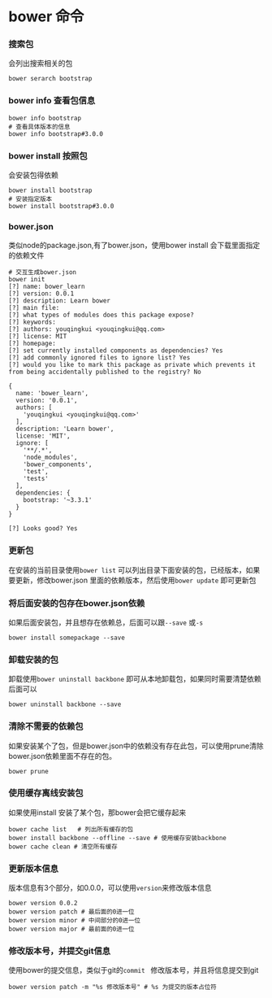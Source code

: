 # bower 命令

### 搜索包
会列出搜索相关的包

    bower serarch bootstrap

### bower info  查看包信息

    bower info bootstrap
    # 查看具体版本的信息
    bower info bootstrap#3.0.0


### bower install 按照包
会安装包得依赖

    bower install bootstrap
    # 安装指定版本
    bower install bootstrap#3.0.0

### bower.json
类似node的package.json,有了bower.json，使用bower install 会下载里面指定的依赖文件

    # 交互生成bower.json
    bower init
    [?] name: bower_learn
    [?] version: 0.0.1
    [?] description: Learn bower
    [?] main file:
    [?] what types of modules does this package expose?
    [?] keywords:
    [?] authors: youqingkui <youqingkui@qq.com>
    [?] license: MIT
    [?] homepage:
    [?] set currently installed components as dependencies? Yes
    [?] add commonly ignored files to ignore list? Yes
    [?] would you like to mark this package as private which prevents it from being accidentally published to the registry? No

    {
      name: 'bower_learn',
      version: '0.0.1',
      authors: [
        'youqingkui <youqingkui@qq.com>'
      ],
      description: 'Learn bower',
      license: 'MIT',
      ignore: [
        '**/.*',
        'node_modules',
        'bower_components',
        'test',
        'tests'
      ],
      dependencies: {
        bootstrap: '~3.3.1'
      }
    }

    [?] Looks good? Yes


### 更新包
在安装的当前目录使用`bower list` 可以列出目录下面安装的包，已经版本，如果要更新，修改bower.json 里面的依赖版本，然后使用`bower update` 即可更新包


### 将后面安装的包存在bower.json依赖
如果后面安装包，并且想存在依赖总，后面可以跟`--save` 或`-s`

    bower install somepackage --save


### 卸载安装的包
卸载使用`bower uninstall backbone` 即可从本地卸载包，如果同时需要清楚依赖后面可以

    bower uninstall backbone --save

### 清除不需要的依赖包
如果安装某个了包，但是bower.json中的依赖没有存在此包，可以使用prune清除bower.json依赖里面不存在的包。

    bower prune


### 使用缓存离线安装包
如果使用install 安装了某个包，那bower会把它缓存起来

    bower cache list   # 列出所有缓存的包
    bower install backbone --offline --save # 使用缓存安装backbone
    bower cache clean # 清空所有缓存


### 更新版本信息
版本信息有3个部分，如0.0.0，可以使用`version`来修改版本信息

    bower version 0.0.2
    bower version patch # 最后面的0进一位
    bower version minor # 中间部分的0进一位
    bower version major # 最前面的0进一位

### 修改版本号，并提交git信息
使用bower的提交信息，类似于git的`commit ` 修改版本号，并且将信息提交到git

    bower version patch -m "%s 修改版本号" # %s 为提交的版本占位符



